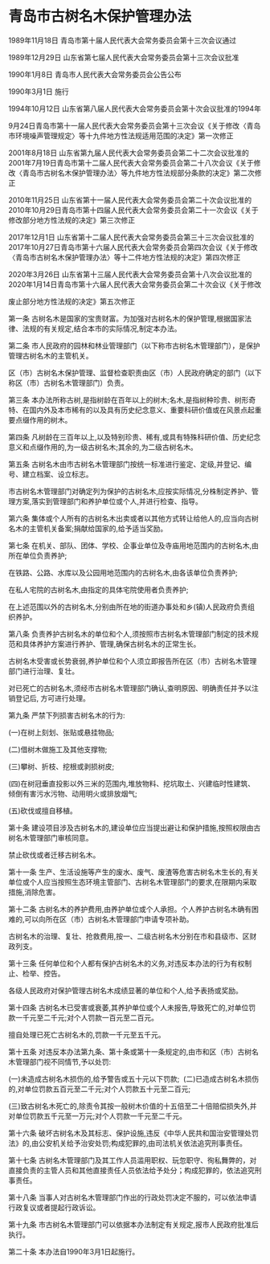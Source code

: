 # 青岛市古树名木保护管理办法

1989年11月18日 青岛市第十届人民代表大会常务委员会第十三次会议通过

1989年12月29日 山东省第七届人民代表大会常务委员会第十三次会议批准

1990年1月8日 青岛市人民代表大会常务委员会公告公布

1990年3月1日 施行

1994年10月12日 山东省第八届人民代表大会常务委员会第十次会议批准的1994年

9月24日青岛市第十一届人民代表大会常务委员会第十三次会议《关于修改〈青岛市环境噪声管理规定〉等十九件地方性法规适用范围的决定》第一次修正

2001年8月18日 山东省第九届人民代表大会常务委员会第二十二次会议批准的2001年7月19日青岛市第十二届人民代表大会常务委员会第二十八次会议《关于修改〈青岛市古树名木保护管理办法〉等九件地方性法规部分条款的决定》第二次修正

2010年11月25日 山东省第十一届人民代表大会常务委员会第二十次会议批准的2010年10月29日青岛市第十四届人民代表大会常务委员会第二十一次会议《关于修改部分地方性法规的决定》第三次修正

2017年12月1日 山东省第十二届人民代表大会常务委员会第三十三次会议批准的2017年10月27日青岛市第十六届人民代表大会常务委员会第四次会议《关于修改〈青岛市古树名木保护管理办法〉等十二件地方性法规的决定》第四次修正

2020年3月26日 山东省第十三届人民代表大会常务委员会第十八次会议批准的2020年1月14日青岛市第十六届人民代表大会常务委员会第二十次会议《关于修改

废止部分地方性法规的决定》第五次修正



第一条 古树名木是国家的宝贵财富。为加强对古树名木的保护管理,根据国家法律、法规的有关规定,结合本市的实际情况,制定本办法。

第二条 市人民政府的园林和林业管理部门（以下称市古树名木管理部门），是保护管理古树名木的主管机关。

区（市）古树名木保护管理、监督检查职责由区（市）人民政府确定的部门（以下称区（市）古树名木管理部门）负责。

第三条 本办法所称古树,是指树龄在百年以上的树木;名木,是指树种珍贵、树形奇特、在国内外及本市稀有的以及具有历史纪念意义、重要科研价值或在风景点起重要点缀作用的树木。

第四条 凡树龄在三百年以上,以及特别珍贵、稀有,或具有特殊科研价值、历史纪念意义和点缀作用的,为一级古树名木;其余的,为二级古树名木。

第五条 古树名木由市古树名木管理部门按统一标准进行鉴定、定级,并登记、编号、建立档案、设立标志。

市古树名木管理部门对确定列为保护的古树名木,应按实际情况,分株制定养护、管理方案,落实到管理部门和养护单位或个人,并进行检查、指导。

第六条 集体或个人所有的古树名木出卖或者以其他方式转让给他人的,应当向古树名木的主管机关备案;捐献给国家的,给予适当奖励。

第七条 在机关、部队、团体、学校、企事业单位及寺庙用地范围内的古树名木,由所在单位负责养护;

在铁路、公路、水库以及公园用地范围内的古树名木,由各该单位负责养护;

在私人宅院的古树名木,由指定的具体宅院使用者负责养护;

在上述范围以外的古树名木,分别由所在地的街道办事处和乡(镇)人民政府负责组织养护。

第八条 负责养护古树名木的单位和个人,须按照市古树名木管理部门制定的技术规范和具体养护方案进行养护、管理,确保古树名木的正常生长。

古树名木受害或长势衰弱,养护单位和个人须立即报告所在区（市）古树名木管理部门进行治理、复壮。

对已死亡的古树名木,须经市古树名木管理部门确认,查明原因、明确责任并予以注销登记后, 方可进行处理。

第九条 严禁下列损害古树名木的行为:

(一)在树上刻划、张贴或悬挂物品;

(二)借树木做施工及其他支撑物;

(三)攀树、折枝、挖根或剥损树皮;

(四)在树冠垂直投影以外三米的范围内,堆放物料、挖坑取土、兴建临时性建筑、倾倒有害污水污物、动用明火或排放烟气;

(五)砍伐或擅自移植。

第十条 建设项目涉及古树名木的,建设单位应当提出避让和保护措施,按照权限由古树名木管理部门审核同意。

禁止砍伐或者迁移古树名木。

第十一条 生产、生活设施等产生的废水、废气、废渣等危害古树名木生长的,有关单位或个人应当按照生态环境主管部门、古树名木管理部门的要求,在限期内采取措施,消除危害。

第十二条 古树名木的养护费用,由养护单位或个人承担。个人养护古树名木确有困难的,可以向所在区（市）古树名木管理部门申请专项补助。

古树名木的治理、复壮、抢救费用,按一、二级古树名木分别在市和县级市、区财政列支。

第十三条 任何单位和个人都有保护古树名木的义务,对违反本办法的行为有权制止、检举、控告。

各级人民政府对保护管理古树名木成绩显著的单位和个人,给予表扬或奖励。

第十四条 古树名木已受害或衰萎,其养护单位或个人未报告,导致死亡的,对单位罚款一千元至二千元;对个人罚款一百元至二百元。

擅自处理已死亡古树名木的,罚款一千元至五千元。

第十五条 对违反本办法第九条、第十条或第十一条规定的,由市和区（市）古树名木管理部门视不同情节,予以处罚:

(一)未造成古树名木损伤的,给予警告或五十元以下罚款;  (二)已造成古树名木损伤的,对单位罚款五百元至二千元;对个人罚款五十元至二百元;

(三)致古树名木死亡的,除责令其按一般树木价值的十五倍至二十倍赔偿损失外,并对单位罚款五千元至一万元;对个人罚款一千元至二千元。

第十六条 破坏古树名木及其标志、保护设施,违反《中华人民共和国治安管理处罚法》的,由公安机关给予治安处罚;构成犯罪的,由司法机关依法追究刑事责任。

第十七条 古树名木管理部门及其工作人员滥用职权、玩忽职守、徇私舞弊的，对直接负责的主管人员和其他直接责任人员依法给予处分；构成犯罪的，依法追究刑事责任。

第十八条 当事人对古树名木管理部门作出的行政处罚决定不服的，可以依法申请行政复议或者提起行政诉讼。

第十九条 市古树名木管理部门可以依据本办法制定有关规定,报市人民政府批准后执行。

第二十条 本办法自1990年3月1日起施行。